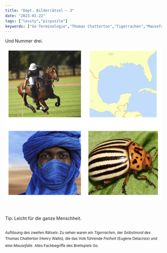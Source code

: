 ```yaml
---
title: "Dept. Bilderrätsel – 3"
date: "2023-01-22"
tags: ["levity","picpuzzle"]
keywords: ["Go-Terminologie","Thomas Chatterton","Tigerrachen","Mausefalle","Go","Freiheit","Henry Wallis","Eugène Delacroix","VW"]
---
```


Und Nummer drei.

<img  src="/assets/img/picpuzzle3.png" alt="Bilderrätsel3">

<br/>
<br/>
<br/>

Tip: Leicht für die ganze Menschheit.
<br/>
<br/>

<sup>Auflösung des zweiten Rätsels: Zu sehen waren ein *Tigerrache*n, der *Selbstmord* des Thomas Chatterton (Henry Wallis), die das Volk führende *Freiheit* (Eugène Delacroix) und eine *Mausefalle*. Alles Fachbegriffe des Brettspiels Go.<sup>
